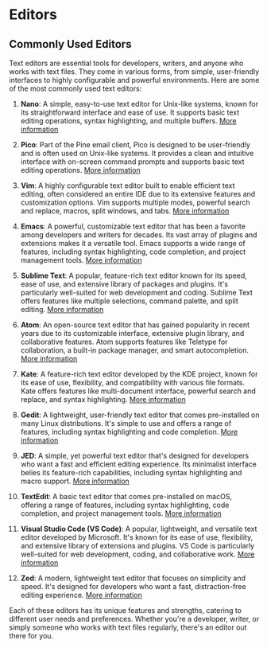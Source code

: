 # Editors

## Commonly Used Editors

Text editors are essential tools for developers, writers, and anyone who works with text files. They come in various forms, from simple, user-friendly interfaces to highly configurable and powerful environments. Here are some of the most commonly used text editors:

1. **Nano**: A simple, easy-to-use text editor for Unix-like systems, known for its straightforward interface and ease of use. It supports basic text editing operations, syntax highlighting, and multiple buffers. [More information](https://www.nano-editor.org/)

2. **Pico**: Part of the Pine email client, Pico is designed to be user-friendly and is often used on Unix-like systems. It provides a clean and intuitive interface with on-screen command prompts and supports basic text editing operations. [More information](https://www.washington.edu/pine/)

3. **Vim**: A highly configurable text editor built to enable efficient text editing, often considered an entire IDE due to its extensive features and customization options. Vim supports multiple modes, powerful search and replace, macros, split windows, and tabs. [More information](https://www.vim.org/)

4. **Emacs**: A powerful, customizable text editor that has been a favorite among developers and writers for decades. Its vast array of plugins and extensions makes it a versatile tool. Emacs supports a wide range of features, including syntax highlighting, code completion, and project management tools. [More information](https://www.gnu.org/software/emacs/)

5. **Sublime Text**: A popular, feature-rich text editor known for its speed, ease of use, and extensive library of packages and plugins. It's particularly well-suited for web development and coding. Sublime Text offers features like multiple selections, command palette, and split editing. [More information](https://www.sublimetext.com/)

6. **Atom**: An open-source text editor that has gained popularity in recent years due to its customizable interface, extensive plugin library, and collaborative features. Atom supports features like Teletype for collaboration, a built-in package manager, and smart autocompletion. [More information](https://atom.io/)

7. **Kate**: A feature-rich text editor developed by the KDE project, known for its ease of use, flexibility, and compatibility with various file formats. Kate offers features like multi-document interface, powerful search and replace, and syntax highlighting. [More information](https://kate-editor.org/)

8. **Gedit**: A lightweight, user-friendly text editor that comes pre-installed on many Linux distributions. It's simple to use and offers a range of features, including syntax highlighting and code completion. [More information](https://wiki.gnome.org/Apps/Gedit)

9. **JED**: A simple, yet powerful text editor that's designed for developers who want a fast and efficient editing experience. Its minimalist interface belies its feature-rich capabilities, including syntax highlighting and macro support. [More information](http://www.jedsoft.org/jed/)

10. **TextEdit**: A basic text editor that comes pre-installed on macOS, offering a range of features, including syntax highlighting, code completion, and project management tools. [More information](https://support.apple.com/guide/textedit/welcome/mac)

11. **Visual Studio Code (VS Code)**: A popular, lightweight, and versatile text editor developed by Microsoft. It's known for its ease of use, flexibility, and extensive library of extensions and plugins. VS Code is particularly well-suited for web development, coding, and collaborative work. [More information](https://code.visualstudio.com/)

12. **Zed**: A modern, lightweight text editor that focuses on simplicity and speed. It's designed for developers who want a fast, distraction-free editing experience. [More information](https://zed.dev/)

Each of these editors has its unique features and strengths, catering to different user needs and preferences. Whether you're a developer, writer, or simply someone who works with text files regularly, there's an editor out there for you.
